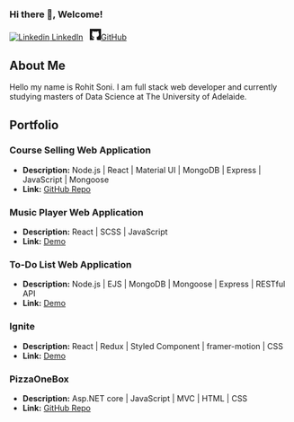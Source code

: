 ### Hi there 👋, Welcome!

[![Linkedin](https://i.stack.imgur.com/gVE0j.png) LinkedIn](https://www.linkedin.com/in/rohitkrsoni)
&nbsp;
<a href="https://github.com/rohitkrsoni"><img src="./GithubSVG.svg" width="20px" height="20px" >GitHub</a>


## About Me

Hello my name is Rohit Soni. I am full stack web developer and currently studying masters of Data Science at The University of Adelaide.

## Portfolio

### Course Selling Web Application

- **Description:** Node.js | React | Material UI | MongoDB | Express | JavaScript | Mongoose
- **Link:** [GitHub Repo](https://github.com/rohitkrsoni/Course-Selling-Website)
  
### Music Player Web Application

- **Description:** React | SCSS | JavaScript
- **Link:** [Demo](https://rohitkrsoni.github.io/waves-music-player/)

### To-Do List Web Application

- **Description:** Node.js | EJS | MongoDB | Mongoose | Express | RESTful API
- **Link:** [Demo](https://good-ruby-firefly-wrap.cyclic.app/)

### Ignite

- **Description:** React | Redux | Styled Component | framer-motion | CSS
- **Link:** [Demo](https://rohitkrsoni.github.io/ignite/)

### PizzaOneBox

- **Description:** Asp.NET core | JavaScript | MVC | HTML | CSS
- **Link:** [GitHub Repo]()

<!--
**rohitkrsoni/rohitkrsoni** is a ✨ _special_ ✨ repository because its `README.md` (this file) appears on your GitHub profile.

Here are some ideas to get you started:

- 🔭 I’m currently working on ...
- 🌱 I’m currently learning ...
- 👯 I’m looking to collaborate on ...
- 🤔 I’m looking for help with ...
- 💬 Ask me about ...
- 📫 How to reach me: ...
- 😄 Pronouns: ...
- ⚡ Fun fact: ...
-->
